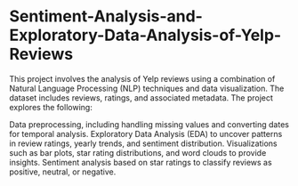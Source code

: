 # Sentiment-Analysis-and-Exploratory-Data-Analysis-of-Yelp-Reviews
This project involves the analysis of Yelp reviews using a combination of Natural Language Processing (NLP) techniques and data visualization. The dataset includes reviews, ratings, and associated metadata. The project explores the following:

Data preprocessing, including handling missing values and converting dates for temporal analysis.
Exploratory Data Analysis (EDA) to uncover patterns in review ratings, yearly trends, and sentiment distribution.
Visualizations such as bar plots, star rating distributions, and word clouds to provide insights.
Sentiment analysis based on star ratings to classify reviews as positive, neutral, or negative.
